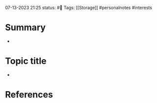 07-13-2023 21:25
status: #📝
Tags: [[Storage]] #personalnotes #interests 

# Summary 
- 

# Topic title 
- 

# References
